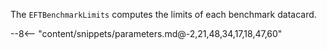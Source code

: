 The `EFTBenchmarkLimits` computes the limits of each benchmark datacard.

<div class="dhi_parameter_table">

--8<-- "content/snippets/parameters.md@-2,21,48,34,17,18,47,60"

</div>
